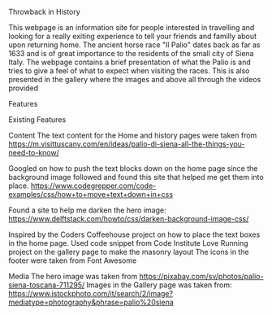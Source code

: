 Throwback in History

This webpage is an information site for people interested in travelling and looking for a really exiting experience to tell your friends and familly about upon returning home. 
The ancient horse race "Il Palio" dates back as far as 1633 and is of great importance to the residents of the small city of Siena Italy. The webpage contains a brief presentation of what the Palio is and tries to give a feel of what to expect when visiting the races. This is also presented in the gallery where the images and above all through the videos provided

Features

Existing Features

Content
The text content for the Home and history pages were taken from https://m.visittuscany.com/en/ideas/palio-di-siena-all-the-things-you-need-to-know/

Googled on how to push the text blocks down on the home page since the background image followed and found this site that helped me get them into place. 
https://www.codegrepper.com/code-examples/css/how+to+move+text+down+in+css

Found a site to help me darken the hero image: https://www.delftstack.com/howto/css/darken-background-image-css/

Inspired by the Coders Coffeehouse project on how to place the text boxes in the home page. 
Used code snippet from Code Institute Love Running project on the gallery page to make the masonry layout
The icons in the footer were taken from Font Awesome

Media
The hero image was taken from https://pixabay.com/sv/photos/palio-siena-toscana-711295/
Images in the Gallery page was taken from: https://www.istockphoto.com/it/search/2/image?mediatype=photography&phrase=palio%20siena

